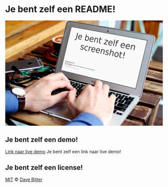 # Je bent zelf een README!
![Je bent zelf een screenshot](https://raw.githubusercontent.com/DaveBitter/je_bent_zelf_een_/master/screenshots/screenshot.jpg)

## Je bent zelf een demo!
[Link naar live demo](http://www.je-bent-zelf-een.davebitter.com/?q=demo)
Je bent zelf een link naar live demo!

## Je bent zelf een license!
[MIT](LICENSE.md) © [Dave Bitter](https://github.com/DaveBitter/)
